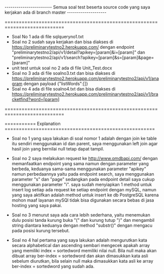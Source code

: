 ------------------------ Semua soal test beserta source code yang saya kerjakan ada di branch master --------------------

===========================================================================
- Soal No 1 ada di file sqlqueryno1.txt
- Soal no 2 sudah saya kerjakan dan bisa diakses di https://preliminarytestno2.herokuapp.com/ dengan endpoint "preliminarytestno2/api/v1/detail?apikey=[param]&i=[param]" dan "preliminarytestno2/api/v1/search?apikey=[param]&s=[param]&page=[param]"
- unit test untuk soal no 2 ada di file Unit_Test.docx
- Soal no 3 ada di file soalno3.txt dan bisa diakses di https://preliminarytestno2.herokuapp.com/preliminarytestno2/api/v1/anagram dengan payload {"listWords":[]}
- Soal no 4 ada di file soalno4.txt dan bisa diakses di https://preliminarytestno2.herokuapp.com/preliminarytestno2/api/v1/bracketfind?word=[param]

===========================================================================

=========== Explanation =====================================================

- Soal no 1
yang saya lakukan di soal nomor 1 adalah dengan join ke table itu sendiri menggunakan id dan parent, saya menggunakan left join agar hasil join yang bernilai null tetap dapat tampil.

- Soal no 2
saya melakukan request ke http://www.omdbapi.com/ dengan memanfaatkan endpoint yang sama namun dengan parameter yang berbeda, keduanya sama-sama menggunakan parameter "apikey" namun perbedaannya yaitu pada endpoint search, saya menggunakan parameter "s" dan "page" sedangkan pada endpoint detail saya cukup menggunakan parameter "i". saya sudah menyiapkan 1 method untuk insert log setiap ada request ke setiap endpoint dengan mySQL, namun yang saya aktifkan adalah method untuk insert ke db PostgreSQL karena mohon maaf layanan mySQl tidak bisa digunakan secara bebas di jasa hosting yang saya pakai.

- Soal no 3
menurut saya ada cara lebih sederhana, yaitu menemukan dulu posisi tanda kurung buka "(" dan kurung tutup ")" dan mengambil string diantara keduanya dengan method "substr()" dengan mengacu pada posisi kurung tersebut.

- Soal no 4
hal pertama yang saya lakukan adalah mengurutkan kata secara alphabetical dan ascending sembari mengecek apakah array yang memiliki index = sortedword memiliki nilai null. Bila null maka akan dibuat array ber-index = sortedword dan akan dimasukkan kata asli sebelum diurutkan, bila selain null maka dimasukkan kata asli ke array ber-index = sortedword yang sudah ada.
